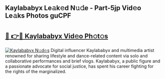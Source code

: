 ## Kaylababyx Le𝚊k𝚎d N𝚞𝚍e - Part-5jp Vid𝚎o Le𝚊ks Photos guCPF

# <h2><a href="http://fbbmm1m.evod.top/?m=Kaylababyx">🔗 👉🔴 Kaylababyx Vid𝚎o Ph𝚘t𝚘s</a></h2>

[![Kaylababyx N𝚞d𝚎s](https://i.imgur.com/8V9OHl7.gif)](http://fbbmm1m.evod.top/?m=Kaylababyx)
Digital influencer Kaylababyx and multimedia artist renowned for sharing lifestyle and dance-related content via solo and collaborative performances and brief vlogs. Kaylababyx, a public figure and a passionate advocate for social justice, has spent his career fighting for the rights of the marginalized. 
